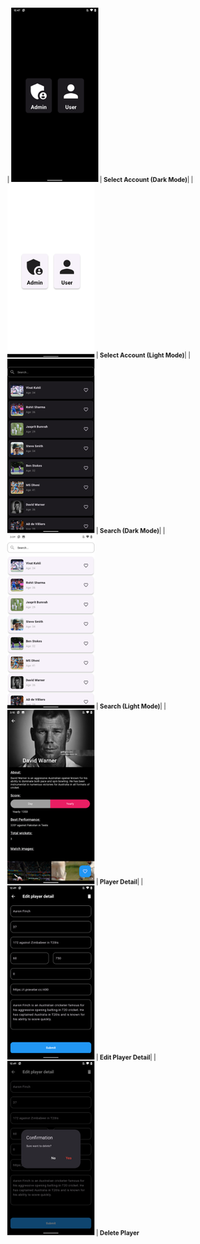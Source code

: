 | <img src="/assets/screen_shots/select_account_dark.png" alt="fishy" width="200px" class="bg-primary"> | **Select Account (Dark Mode)**|
| <img src="/assets/screen_shots/select_account_light.png" alt="fishy" width="200px" class="bg-primary"> | **Select Account (Light Mode)**|
| <img src="/assets/screen_shots/search_dark.png" alt="fishy" width="200px" class="bg-primary"> | **Search (Dark Mode)**|
| <img src="/assets/screen_shots/search_light.png" alt="fishy" width="200px" class="bg-primary"> | **Search (Light Mode)**|
| <img src="/assets/screen_shots/player_detail.png" alt="fishy" width="200px" class="bg-primary"> | **Player Detail**|
| <img src="/assets/screen_shots/edit_player_detail.png" alt="fishy" width="200px" class="bg-primary"> | **Edit Player Detail**|
| <img src="/assets/screen_shots/delete.png" alt="fishy" width="200px" class="bg-primary"> | **Delete Player**
